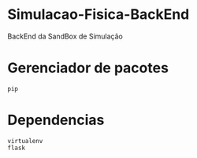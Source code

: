 # Simulacao-Fisica-BackEnd
BackEnd da SandBox de Simulação



# Gerenciador de pacotes
	pip


# Dependencias
	virtualenv
	flask

